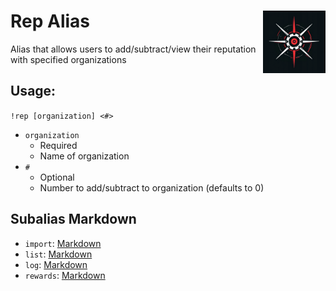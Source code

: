 <h1>Rep Alias<img align="right" src="../Data/image.png" width="100px"></h1>

Alias that allows users to add/subtract/view their reputation with specified organizations

## Usage:
`!rep [organization] <#>`
- `organization`
    - Required
    - Name of organization
- `#`
    - Optional
    - Number to add/subtract to organization (defaults to 0)

## Subalias Markdown
- `import`: [Markdown](https://github.com/Shadow-Draconic-Development/Avrae-Organization-Reputation-Manager-Redux/blob/main/Code/import/import.md)
- `list`: [Markdown](https://github.com/Shadow-Draconic-Development/Avrae-Organization-Reputation-Manager-Redux/blob/main/Code/list/list.md)
- `log`: [Markdown](https://github.com/Shadow-Draconic-Development/Avrae-Organization-Reputation-Manager-Redux/blob/main/Code/log/log.md)
- `rewards`: [Markdown](https://github.com/Shadow-Draconic-Development/Avrae-Organization-Reputation-Manager-Redux/blob/main/Code/rewards/rewards.md)